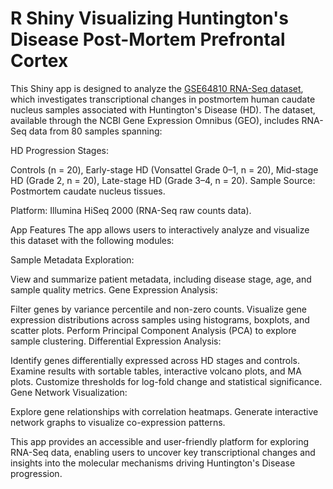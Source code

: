 # R Shiny Visualizing Huntington's Disease Post-Mortem Prefrontal Cortex

This Shiny app is designed to analyze the [GSE64810 RNA-Seq dataset](https://www.ncbi.nlm.nih.gov/geo/query/acc.cgi?acc=GSE64810), which investigates transcriptional changes in postmortem human caudate nucleus samples associated with Huntington's Disease (HD). The dataset, available through the NCBI Gene Expression Omnibus (GEO), includes RNA-Seq data from 80 samples spanning:

HD Progression Stages:

Controls (n = 20),
Early-stage HD (Vonsattel Grade 0–1, n = 20),
Mid-stage HD (Grade 2, n = 20),
Late-stage HD (Grade 3–4, n = 20).
Sample Source: Postmortem caudate nucleus tissues.

Platform: Illumina HiSeq 2000 (RNA-Seq raw counts data).

App Features
The app allows users to interactively analyze and visualize this dataset with the following modules:

Sample Metadata Exploration:

View and summarize patient metadata, including disease stage, age, and sample quality metrics.
Gene Expression Analysis:

Filter genes by variance percentile and non-zero counts.
Visualize gene expression distributions across samples using histograms, boxplots, and scatter plots.
Perform Principal Component Analysis (PCA) to explore sample clustering.
Differential Expression Analysis:

Identify genes differentially expressed across HD stages and controls.
Examine results with sortable tables, interactive volcano plots, and MA plots.
Customize thresholds for log-fold change and statistical significance.
Gene Network Visualization:

Explore gene relationships with correlation heatmaps.
Generate interactive network graphs to visualize co-expression patterns.

This app provides an accessible and user-friendly platform for exploring RNA-Seq data, enabling users to uncover key transcriptional changes and insights into the molecular mechanisms driving Huntington's Disease progression.
